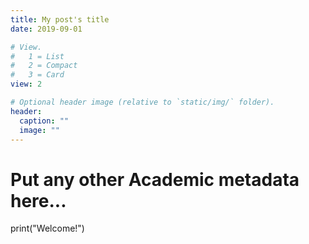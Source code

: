 ```yaml
---
title: My post's title
date: 2019-09-01

# View.
#   1 = List
#   2 = Compact
#   3 = Card
view: 2

# Optional header image (relative to `static/img/` folder).
header:
  caption: ""
  image: ""
---
```



# Put any other Academic metadata here...

print("Welcome!")

